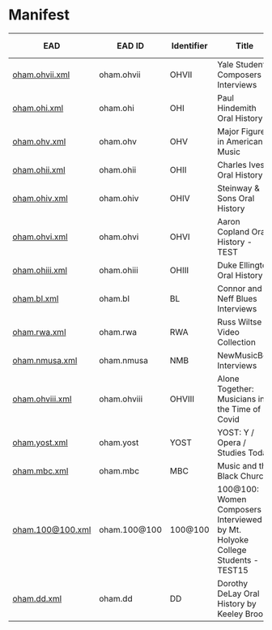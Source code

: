 # Manifest

EAD | EAD ID | Identifier | Title | Other versions
--- | ------ | ---------- | ----- | --------------
 [oham.ohvii.xml](5478.xml) | oham.ohvii | OHVII | Yale Student Composers Interviews |   [PDF](5478.pdf) 
 [oham.ohi.xml](5479.xml) | oham.ohi | OHI | Paul Hindemith Oral History |   [PDF](5479.pdf) 
 [oham.ohv.xml](5480.xml) | oham.ohv | OHV | Major Figures in American Music |   [PDF](5480.pdf) 
 [oham.ohii.xml](5481.xml) | oham.ohii | OHII | Charles Ives Oral History |   [PDF](5481.pdf) 
 [oham.ohiv.xml](5482.xml) | oham.ohiv | OHIV | Steinway & Sons Oral History |   [PDF](5482.pdf) 
 [oham.ohvi.xml](5483.xml) | oham.ohvi | OHVI | Aaron Copland Oral History - TEST |   [PDF](5483.pdf) 
 [oham.ohiii.xml](5484.xml) | oham.ohiii | OHIII | Duke Ellington Oral History |   [PDF](5484.pdf) 
 [oham.bl.xml](5519.xml) | oham.bl | BL | Connor and Neff Blues Interviews |   [PDF](5519.pdf) 
 [oham.rwa.xml](5551.xml) | oham.rwa | RWA | Russ Wiltse Video Collection |   [PDF](5551.pdf) 
 [oham.nmusa.xml](11627.xml) | oham.nmusa | NMB | NewMusicBox Interviews |   [PDF](11627.pdf) 
 [oham.ohviii.xml](11799.xml) | oham.ohviii | OHVIII | Alone Together: Musicians in the Time of Covid |   [PDF](11799.pdf) 
 [oham.yost.xml](11805.xml) | oham.yost | YOST | YOST: Y / Opera / Studies Today |   [PDF](11805.pdf) 
 [oham.mbc.xml](12801.xml) | oham.mbc | MBC | Music and the Black Church |   [PDF](12801.pdf) 
 [oham.100@100.xml](12939.xml) | oham.100@100 | 100@100 | 100@100: Women Composers Interviewed by Mt. Holyoke College Students - TEST15 |   [PDF](12939.pdf) 
 [oham.dd.xml](13536.xml) | oham.dd | DD | Dorothy DeLay Oral History by Keeley Brooks |   [PDF](13536.pdf) 

